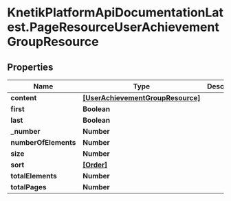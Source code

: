# KnetikPlatformApiDocumentationLatest.PageResourceUserAchievementGroupResource

## Properties
Name | Type | Description | Notes
------------ | ------------- | ------------- | -------------
**content** | [**[UserAchievementGroupResource]**](UserAchievementGroupResource.md) |  | [optional] 
**first** | **Boolean** |  | [optional] 
**last** | **Boolean** |  | [optional] 
**_number** | **Number** |  | [optional] 
**numberOfElements** | **Number** |  | [optional] 
**size** | **Number** |  | [optional] 
**sort** | [**[Order]**](Order.md) |  | [optional] 
**totalElements** | **Number** |  | [optional] 
**totalPages** | **Number** |  | [optional] 


